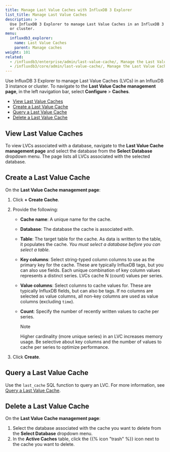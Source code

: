 ```yaml
---
title: Manage Last Value Caches with InfluxDB 3 Explorer
list_title: Manage Last Value Caches
description: >
  Use InfluxDB 3 Explorer to manage Last Value Caches in an InfluxDB 3 instance
  or cluster.
menu:
  influxdb3_explorer:
    name: Last Value Caches
    parent: Manage caches
weight: 101
related:
  - /influxdb3/enterprise/admin/last-value-cache/, Manage the Last Value Cache in InfluxDB 3 Enterprise
  - /influxdb3/core/admin/last-value-cache/, Manage the Last Value Cache in InfluxDB 3 Core
---
```


Use InfluxDB 3 Explorer to manage Last Value Caches (LVCs) in an InfluxDB 3
instance or cluster. To navigate to the **Last Value Cache management page**, in
the left navigation bar, select **Configure** > **Caches**.

- [View Last Value Caches](#view-last-value-caches)
- [Create a Last Value Cache](#create-a-last-value-cache)
- [Query a Last Value Cache](#query-a-last-value-cache)
- [Delete a Last Value Cache](#delete-a-last-value-cache)

## View Last Value Caches

To view LVCs associated with a database, navigate to the
**Last Value Cache management page** and select the database from the
**Select Database** dropdown menu. The page lists all LVCs associated with the
selected database.

## Create a Last Value Cache

On the **Last Value Cache management page**:

1.  Click **+ Create Cache**.
2.  Provide the following:

    - **Cache name**: A unique name for the cache.
    - **Database**: The database the cache is associated with.
    - **Table**: The target table for the cache. As data is written to the table,
      it populates the cache.
      _You must select a database before you can select a table._
    - **Key columns**: Select string-typed column columns to use as the primary
      key for the cache. These are typically InfluxDB tags, but you can also use
      fields. Each unique combination of key column values represents a distinct
      series. LVCs cache N (count) values per series.
    - **Value columns**: Select columns to cache values for. These are
      typically InfluxDB fields, but can also be tags. If no columns are
      selected as value columns, all non-key columns are used as value columns
      (excluding `time`).
    - **Count**: Specify the number of recently written values to cache per series.

      > [!Note]
      > Higher cardinality (more unique series) in an LVC increases memory usage.
      > Be selective about key columns and the number of values to cache per
      > series to optimize performance.

3.  Click **Create**.

## Query a Last Value Cache

Use the `last_cache` SQL function to query an LVC. For more information, see
[Query a Last Value Cache](/influxdb3/enterprise/admin/last-value-cache/query/).

## Delete a Last Value Cache

On the **Last Value Cache management page**:

1.  Select the database associated with the cache you want to delete from the
    **Select Database** dropdown menu.
2.  In the **Active Caches** table, click the {{% icon "trash" %}} icon next to
    the cache you want to delete.
